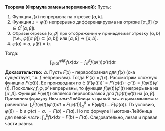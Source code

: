 **Теорема (Формула замены переменной):**
Пусть:
1.  Функция $f(x)$ непрерывна на отрезке $[a, b]$.
2.  Функция $x = \varphi(t)$ непрерывно дифференцируема на отрезке $[\alpha, \beta]$ ($\varphi \in C^1[\alpha, \beta]$).
3.  Образы отрезка $[\alpha, \beta]$ при отображении $\varphi$ принадлежат отрезку $[a, b]$ (т.е., $\varphi([\alpha, \beta]) \subseteq [a, b]$) или $[\alpha, \beta] \rightarrow [a,b]$.
4.  $\varphi(\alpha) = a$, $\varphi(\beta) = b$.

Тогда:
$$ \int_{\varphi(\alpha)}^{\varphi(\beta)} f(x) dx = \int_\alpha^\beta f(\varphi(t)) \varphi'(t) dt $$

**Доказательство:**
$\triangle$ Пусть $F(x)$ - первообразная для $f(x)$ (она существует, т.к. $f$ непрерывна). Тогда $F'(x) = f(x)$.
Рассмотрим сложную функцию $F(\varphi(t))$. Ее производная по $t$:
$(F(\varphi(t)))' = F'(\varphi(t)) \cdot \varphi'(t) = f(\varphi(t)) \varphi'(t)$.
Поскольку $f, \varphi, \varphi'$ непрерывны, то функция $f(\varphi(t))\varphi'(t)$ непрерывна на $[\alpha, \beta]$.
Функция $F(\varphi(t))$ является первообразной для $f(\varphi(t))\varphi'(t)$ на $[\alpha, \beta]$.
Применим формулу Ньютона-Лейбница к правой части доказываемого равенства:
$\int_\alpha^\beta f(\varphi(t)) \varphi'(t) dt = \left. F(\varphi(t)) \right|_\alpha^\beta = F(\varphi(\beta)) - F(\varphi(\alpha))$.
По условию, $\varphi(\beta) = b$ и $\varphi(\alpha) = a$.
$= F(b) - F(a)$.
Но по формуле Ньютона-Лейбница для левой части:
$\int_a^b f(x) dx = F(b) - F(a)$.
Следовательно, левая и правая части равны.
